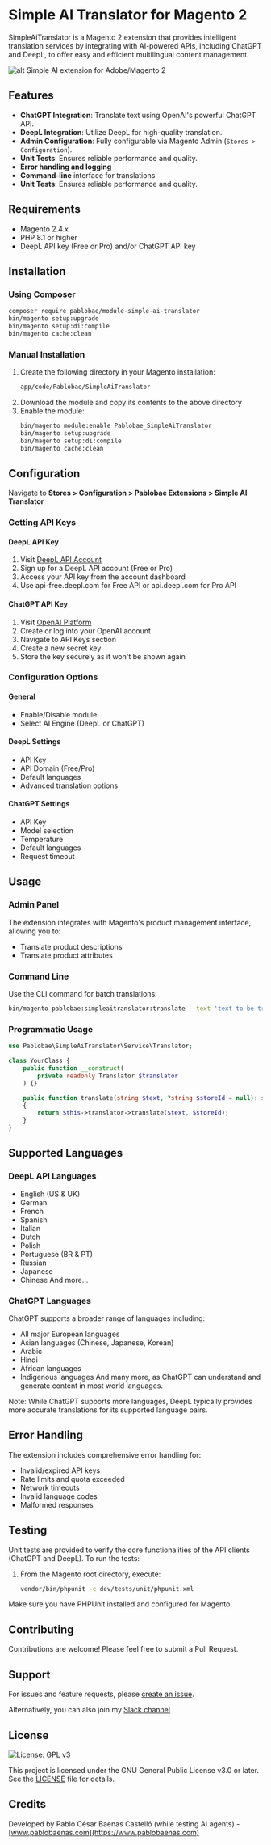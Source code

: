 # Simple AI Translator for Magento 2

SimpleAiTranslator is a Magento 2 extension that provides intelligent translation services by integrating with AI-powered APIs, including ChatGPT and DeepL, to offer easy and efficient multilingual content management.

![alt Simple AI extension for Adobe/Magento 2](https://raw.githubusercontent.com/pablobae/markdown-images/master/magento2-adobe-simple-ai-translator/magento2-adobe-simple-ai-translator.gif?raw=true "Simple AI extension for Adobe/Magento 2")

## Features

- **ChatGPT Integration**: Translate text using OpenAI's powerful ChatGPT API.
- **DeepL Integration**: Utilize DeepL for high-quality translation.
- **Admin Configuration**: Fully configurable via Magento Admin (`Stores > Configuration`).
- **Unit Tests**: Ensures reliable performance and quality.
- **Error handling and logging**
- **Command-line** interface for translations
- **Unit Tests**: Ensures reliable performance and quality.

## Requirements

- Magento 2.4.x
- PHP 8.1 or higher
- DeepL API key (Free or Pro) and/or ChatGPT API key

## Installation

### Using Composer

```bash
composer require pablobae/module-simple-ai-translator
bin/magento setup:upgrade
bin/magento setup:di:compile
bin/magento cache:clean
```

### Manual Installation

1. Create the following directory in your Magento installation:
   ```bash
   app/code/Pablobae/SimpleAiTranslator
   ```
2. Download the module and copy its contents to the above directory
3. Enable the module:
   ```bash
   bin/magento module:enable Pablobae_SimpleAiTranslator
   bin/magento setup:upgrade
   bin/magento setup:di:compile
   bin/magento cache:clean
   ```

## Configuration

Navigate to **Stores > Configuration > Pablobae Extensions > Simple AI Translator**

### Getting API Keys

#### DeepL API Key
1. Visit [DeepL API Account](https://www.deepl.com/pro-api)
2. Sign up for a DeepL API account (Free or Pro)
3. Access your API key from the account dashboard
4. Use api-free.deepl.com for Free API or api.deepl.com for Pro API

#### ChatGPT API Key
1. Visit [OpenAI Platform](https://platform.openai.com/)
2. Create or log into your OpenAI account
3. Navigate to API Keys section
4. Create a new secret key
5. Store the key securely as it won't be shown again

### Configuration Options

#### General
- Enable/Disable module
- Select AI Engine (DeepL or ChatGPT)

#### DeepL Settings
- API Key
- API Domain (Free/Pro)
- Default languages
- Advanced translation options

#### ChatGPT Settings
- API Key
- Model selection
- Temperature
- Default languages
- Request timeout

## Usage

### Admin Panel

The extension integrates with Magento's product management interface, allowing you to:
- Translate product descriptions
- Translate product attributes

### Command Line

Use the CLI command for batch translations:
```bash
bin/magento pablobae:simpleaitranslator:translate --text 'text to be translated' --language 'es'
```

### Programmatic Usage

```php
use Pablobae\SimpleAiTranslator\Service\Translator;

class YourClass {
    public function __construct(
        private readonly Translator $translator
    ) {}

    public function translate(string $text, ?string $storeId = null): string
    {
        return $this->translator->translate($text, $storeId);
    }
}
```

## Supported Languages

### DeepL API Languages
- English (US & UK)
- German
- French
- Spanish
- Italian
- Dutch
- Polish
- Portuguese (BR & PT)
- Russian
- Japanese
- Chinese
And more...

### ChatGPT Languages
ChatGPT supports a broader range of languages including:
- All major European languages
- Asian languages (Chinese, Japanese, Korean)
- Arabic
- Hindi
- African languages
- Indigenous languages
And many more, as ChatGPT can understand and generate content in most world languages.

Note: While ChatGPT supports more languages, DeepL typically provides more accurate translations for its supported language pairs.

## Error Handling

The extension includes comprehensive error handling for:
- Invalid/expired API keys
- Rate limits and quota exceeded
- Network timeouts
- Invalid language codes
- Malformed responses

## Testing

Unit tests are provided to verify the core functionalities of the API clients (ChatGPT and DeepL). To run the tests:

1. From the Magento root directory, execute:
   ```bash
   vendor/bin/phpunit -c dev/tests/unit/phpunit.xml
   ```

Make sure you have PHPUnit installed and configured for Magento.

## Contributing

Contributions are welcome! Please feel free to submit a Pull Request.

## Support

For issues and feature requests, please [create an issue](https://github.com/pablobae/magento2-simple-ai-translator/issues).

Alternatively, you can also join my [Slack channel](https://join.slack.com/t/aradaen/shared_invite/zt-182u0exau-Kt9YRcDG8QqRZbOyskFXaQ)

## License
[![License: GPL v3](https://img.shields.io/badge/License-GPLv3-blue.svg)](https://www.gnu.org/licenses/gpl-3.0)

This project is licensed under the GNU General Public License v3.0 or later. See the [LICENSE](./LICENSE) file for details.


## Credits

Developed by Pablo César Baenas Castelló (while testing AI agents) - [www.pablobaenas.com](https://www.pablobaenas.com)
